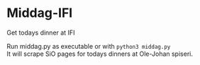 # Middag-IFI
Get todays dinner at IFI

Run middag.py as executable or with `python3 middag.py`  
It will scrape SiO pages for todays dinners at Ole-Johan spiseri.
